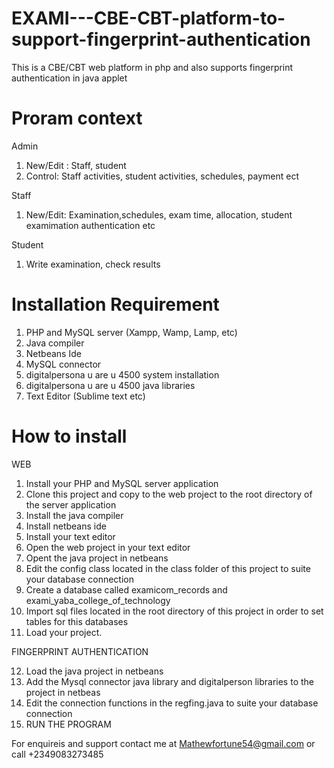 # EXAMI---CBE-CBT-platform-to-support-fingerprint-authentication
This is a CBE/CBT web platform in php and also supports fingerprint authentication in java applet

# Proram context
Admin
1.  New/Edit : Staff, student
2.  Control: Staff activities, student activities, schedules, payment ect

Staff
1.  New/Edit: Examination,schedules, exam time, allocation, student examimation authentication etc

Student
1.  Write examination, check results


# Installation Requirement
1.  PHP and MySQL server (Xampp, Wamp, Lamp, etc)
2.  Java compiler
3.  Netbeans Ide
4.  MySQL connector
5.  digitalpersona u are u 4500 system installation
6.  digitalpersona u are u 4500 java libraries
7.  Text Editor (Sublime text etc)

# How to install
WEB
1.  Install your PHP and MySQL server application
2.  Clone this project and copy to the web project to the root directory of the server application
3.  Install the java compiler
4.  Install netbeans ide
5.  Install your text editor
6.  Open the web project in your text editor
7.  Opent the java project in netbeans
8.  Edit the config class located in the class folder of this project to suite your database connection
9.  Create a database called examicom_records and exami_yaba_college_of_technology
10.  Import sql files located in the root directory of this project in order to set tables for this databases
11.  Load your project. 

FINGERPRINT AUTHENTICATION

12. Load the java project in netbeans 
13. Add the Mysql connector java library and digitalperson libraries to the project in netbeas
13. Edit the connection functions in the regfing.java to suite your database connection
14. RUN THE PROGRAM

For enquireis and support contact me at Mathewfortune54@gmail.com or call +2349083273485
